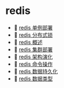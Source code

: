 # redis

* 📄 [redis 单例部署](siyuan://blocks/20230610173644-tj5ract)
* 📄 [redis 分布式锁](siyuan://blocks/20230610173606-szu6gn9)
* 📄 [redis 概述](siyuan://blocks/20230610173741-fdozdps)
* 📄 [redis 集群部署](siyuan://blocks/20230627145321-uanr3ic)
* 📄 [redis 架构演化](siyuan://blocks/20230610173353-zj4fwcl)
* 📄 [redis 命令操作](siyuan://blocks/20230610173650-xczflny)
* 📄 [redis 数据持久化](siyuan://blocks/20230610173541-eb6znr1)
* 📄 [redis 数据类型](siyuan://blocks/20230610173221-zjdxc3h)

‍
